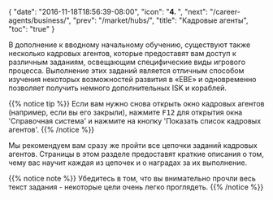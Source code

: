 {
  "date": "2016-11-18T18:56:39-08:00",
  "icon": "<b>4. </b>",
  "next": "/career-agents/business/",
  "prev": "/market/hubs/",
  "title": "Кадровые агенты",
  "toc": "true"
}

В дополнение к вводному начальному обучению, существуют также несколько кадровых агентов, 
которые предоставят вам доступ к различным заданиям, освещающим специфические виды игрового процесса.
Выполнение этих заданий является отличным способом изучения некоторых возможностей развития в «ЕВЕ»
и одновременно позволяет получить немного дополнительных ISK и кораблей.

{{% notice tip %}}
Если вам нужно снова открыть окно кадровых агентов (например, если вы его закрыли),
нажмите <kbd>F12</kbd> для открытия окна 'Справочная система' и нажмите на кнопку 'Показать список кадровых агентов'. 
{{% /notice %}}

Мы рекомендуем вам сразу же пройти все цепочки заданий кадровых агентов. Страницы в этом разделе
предоставят краткие описания о том, чему вас научит каждая из цепочек и о наградах за их выполнение.

{{% notice note %}}
Убедитесь в том, что вы внимательно прочли весь текст задания - некоторые цели очень легко проглядеть.
{{% /notice %}}
